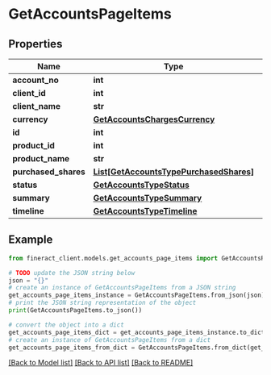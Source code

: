 # GetAccountsPageItems


## Properties

Name | Type | Description | Notes
------------ | ------------- | ------------- | -------------
**account_no** | **int** |  | [optional] 
**client_id** | **int** |  | [optional] 
**client_name** | **str** |  | [optional] 
**currency** | [**GetAccountsChargesCurrency**](GetAccountsChargesCurrency.md) |  | [optional] 
**id** | **int** |  | [optional] 
**product_id** | **int** |  | [optional] 
**product_name** | **str** |  | [optional] 
**purchased_shares** | [**List[GetAccountsTypePurchasedShares]**](GetAccountsTypePurchasedShares.md) |  | [optional] 
**status** | [**GetAccountsTypeStatus**](GetAccountsTypeStatus.md) |  | [optional] 
**summary** | [**GetAccountsTypeSummary**](GetAccountsTypeSummary.md) |  | [optional] 
**timeline** | [**GetAccountsTypeTimeline**](GetAccountsTypeTimeline.md) |  | [optional] 

## Example

```python
from fineract_client.models.get_accounts_page_items import GetAccountsPageItems

# TODO update the JSON string below
json = "{}"
# create an instance of GetAccountsPageItems from a JSON string
get_accounts_page_items_instance = GetAccountsPageItems.from_json(json)
# print the JSON string representation of the object
print(GetAccountsPageItems.to_json())

# convert the object into a dict
get_accounts_page_items_dict = get_accounts_page_items_instance.to_dict()
# create an instance of GetAccountsPageItems from a dict
get_accounts_page_items_from_dict = GetAccountsPageItems.from_dict(get_accounts_page_items_dict)
```
[[Back to Model list]](../README.md#documentation-for-models) [[Back to API list]](../README.md#documentation-for-api-endpoints) [[Back to README]](../README.md)


